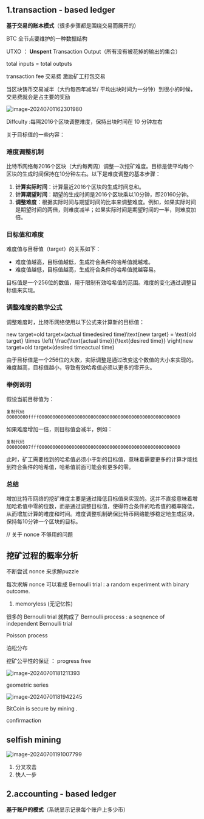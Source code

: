 ## **1.transaction - based  ledger**

**基于交易的账本模式**（很多步骤都是围绕交易而展开的）

BTC  全节点要维护的一种数据结构   

UTXO ： **Unspent**  Transaction  Output（所有没有被花掉的输出的集合）

total inputs  =  total outputs

transaction  fee  交易费  激励矿工打包交易

当区块铸币交易减半（大约每四年减半/ 平均出块时间为一分钟）到很小的时候，交易费就会是占主要的奖励

![image-20240701162301980](C:\Users\admin\Desktop\learing\BTC\4.BTC-实现.assets\image-20240701162301980.png)

Diffculty :每隔2016个区块调整难度，保持出块时间在  10   分钟左右



关于目标值的一些内容：

### 难度调整机制

比特币网络每2016个区块（大约每两周）调整一次挖矿难度。目标是使平均每个区块的生成时间保持在10分钟左右。以下是难度调整的基本步骤：

1. **计算实际时间**：计算最近2016个区块的生成时间总和。
2. **计算期望时间**：期望的生成时间是2016个区块乘以10分钟，即20160分钟。
3. **调整难度**：根据实际时间与期望时间的比率来调整难度。例如，如果实际时间是期望时间的两倍，则难度减半；如果实际时间是期望时间的一半，则难度加倍。

### 目标值和难度

难度值与目标值（target）的关系如下：

- 难度值越高，目标值越低，生成符合条件的哈希值就越难。
- 难度值越低，目标值越高，生成符合条件的哈希值就越容易。

目标值是一个256位的数值，用于限制有效哈希值的范围。难度的变化通过调整目标值来实现。

### 调整难度的数学公式

调整难度时，比特币网络使用以下公式来计算新的目标值：

new target=old target×(actual timedesired time)\text{new target} = \text{old target} \times \left( \frac{\text{actual time}}{\text{desired time}} \right)new target=old target×(desired timeactual time)

由于目标值是一个256位的大数，实际调整是通过改变这个数值的大小来实现的。难度越高，目标值越小，导致有效哈希值必须以更多的零开头。

### 举例说明

假设当前目标值为：

```
复制代码
00000000ffff0000000000000000000000000000000000000000000000000000
```

如果难度增加一倍，则目标值会减半，例如：

```
复制代码
000000007fff0000000000000000000000000000000000000000000000000000
```

此时，矿工需要找到的哈希值必须小于新的目标值，意味着需要更多的计算才能找到符合条件的哈希值，哈希值前面可能会有更多的零。

### 总结

增加比特币网络的挖矿难度主要是通过降低目标值来实现的。这并不直接意味着增加哈希值中零的位数，而是通过调整目标值，使得符合条件的哈希值的概率降低，从而增加计算的难度和时间。难度调整机制确保比特币网络能够稳定地生成区块，保持每10分钟一个区块的目标。



// 关于 nonce 不够用的问题



## 挖矿过程的概率分析

不断尝试 nonce 来求解puzzle

每次求解 nonce 可以看成 Bernoulli trial : a random experiment with binary outcome.

1. memoryless (无记忆性)

很多的 Bernoulli trial  就构成了 Bernoulli process : a seqnence of independent Bernoulli trial

Poisson process

泊松分布

挖矿公平性的保证 ： progress   free

![image-20240701181211393](C:\Users\admin\Desktop\learing\BTC\4.BTC-实现.assets\image-20240701181211393.png)



geometric  series

![image-20240701181942245](C:\Users\admin\Desktop\learing\BTC\4.BTC-实现.assets\image-20240701181942245.png)



BitCoin  is  secure  by  mining . 



confirmaction 

## **selfish mining** 

![image-20240701191007799](C:\Users\admin\Desktop\learing\BTC\4.BTC-实现.assets\image-20240701191007799.png)

1. 分叉攻击
2. 快人一步

## **2.accounting - based  ledger**

**基于账户的模式**（系统显示记录每个账户上多少币）



